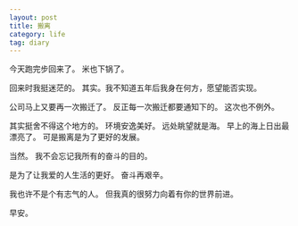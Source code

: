 ```yaml
---
layout: post
title: 搬离
category: life
tag: diary
---
```



今天跑完步回来了。
米也下锅了。

回来时我挺迷茫的。
其实。我不知道五年后我身在何方，愿望能否实现。

公司马上又要再一次搬迁了。
反正每一次搬迁都要通知下的。
这次也不例外。

其实挺舍不得这个地方的。
环境安逸美好。
远处眺望就是海。
早上的海上日出最漂亮了。
可是搬离是为了更好的发展。


当然。
我不会忘记我所有的奋斗的目的。

是为了让我爱的人生活的更好。
奋斗再艰辛。

我也许不是个有志气的人。
但我真的很努力向着有你的世界前进。



早安。
